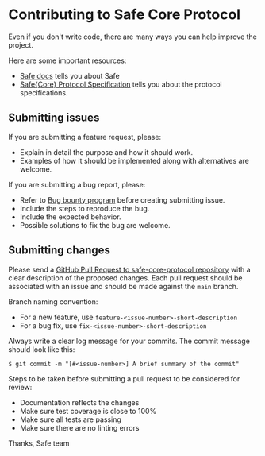# Contributing to Safe Core Protocol

Even if you don't write code, there are many ways you can help improve the project.

Here are some important resources:

  * [Safe docs](https://docs.safe.global) tells you about Safe
  * [Safe{Core} Protocol Specification](https://github.com/safe-global/safe-core-protocol-specs) tells you about the protocol specifications.

## Submitting issues

If you are submitting a feature request, please:

  * Explain in detail the purpose and how it should work.
  * Examples of how it should be implemented along with alternatives are welcome.

If you are submitting a bug report, please:
  * Refer to [Bug bounty program](https://docs.safe.global/safe-smart-account/security/bug-bounty-program) before creating submitting issue.
  * Include the steps to reproduce the bug.
  * Include the expected behavior.
  * Possible solutions to fix the bug are welcome.

## Submitting changes

Please send a [GitHub Pull Request to safe-core-protocol repository](https://github.com/safe-global/safe-core-protocol) with a clear description of the proposed changes. Each pull request should be associated with an issue and should be made against the `main` branch.

Branch naming convention:

- For a new feature, use `feature-<issue-number>-short-description`
- For a bug fix, use `fix-<issue-number>-short-description`

Always write a clear log message for your commits. The commit message should look like this:

    $ git commit -m "[#<issue-number>] A brief summary of the commit"

Steps to be taken before submitting a pull request to be considered for review:
- Documentation reflects the changes
- Make sure test coverage is close to 100%
- Make sure all tests are passing
- Make sure there are no linting errors

Thanks,
Safe team
